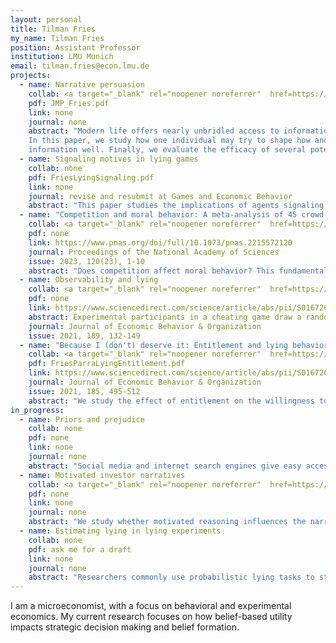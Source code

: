 ```yaml
---
layout: personal
title: Tilman Fries
my_name: Tilman Fries
position: Assistant Professor
institution: LMU Munich
email: tilman.fries@econ.lmu.de
projects:
  - name: Narrative persuasion
    collab: <a target="_blank" rel="noopener noreferrer"  href=https://sites.google.com/site/kaibarron/>Kai Barron</a>
    pdf: JMP_Fries.pdf
    link: none
    journal: none
    abstract: "Modern life offers nearly unbridled access to information; it is the harnessing of this information to guide decision-making that presents a challenge.
    In this paper, we study how one individual may try to shape how another individual interprets objective information by proposing a causal explanation (or narrative) that makes sense of this objective information. Using an experiment, we study the use of narratives as a persuasive tool in the context of financial advice, where advisors may hold incentives that differ from those of the individuals they are advising. Our results reveal several insights about the underlying mechanisms that govern narrative persuasion. First, we show evidence that advisors construct self-interested narratives and make them persuasive by tailoring them to fit the objective information. Second, we demonstrate that advisors are able to shift investors' beliefs about the future performance of a company. Third, we identify the types of narratives that investors adopt, namely those that fit the objective
    information well. Finally, we evaluate the efficacy of several potential policy interventions aimed at protecting investors. We find that narrative persuasion is difficult to protect against."
  - name: Signaling motives in lying games
    collab: none
    pdf: FriesLyingSignaling.pdf
    link: none
    journal: revise and resubmit at Games and Economic Behavior
    abstract: "This paper studies the implications of agents signaling their moral type in a lying game. In the theoretical analysis, a signaling motive emerges where agents dislike being suspected of lying and where some lies are more stigmatized than others. The equilibrium prediction of the model can explain experimental data from previous studies, in particular on partial lying, where individuals lie to gain a non payoff-maximizing amount. I discuss the relationship with theoretical models of lying that conceptualize the image concern as an aversion to being suspected of lying and provide applications to narratives, learning, and the disclosure of lies."
  - name: "Competition and moral behavior: A meta-analysis of 45 crowd-sourced experimental designs"
    collab: <a target="_blank" rel="noopener noreferrer"  href=https://chr-huber.com/>Christoph Huber</a>, <a target="_blank" rel="noopener noreferrer"  href=https://sites.google.com/site/annadreber/>Anna Dreber</a>, <a target="_blank" rel="noopener noreferrer"  href=https://www.holzmeister.biz/>Felix Holzmeister</a>, and many more
    pdf: none
    link: https://www.pnas.org/doi/full/10.1073/pnas.2215572120
    journal: Proceedings of the National Academy of Sciences
    issue: 2023, 120(23), 1-10
    abstract: "Does competition affect moral behavior? This fundamental question has been debated among leading scholars for centuries, and more recently, it has been tested in experimental studies yielding a body of rather inconclusive empirical evidence. A potential source of ambivalent empirical results on the same hypothesis is design heterogeneity—variation in true effect sizes across various reasonable experimental research protocols. To provide further evidence on whether competition affects moral behavior and to examine whether the generalizability of a single experimental study is jeopardized by design heterogeneity, we invited independent research teams to contribute experimental designs to a crowd-sourced project. In a large-scale online data collection, 18,123 experimental participants were randomly allocated to 45 randomly selected experimental designs out of 95 submitted designs. We find a small adverse effect of competition on moral behavior in a meta-analysis of the pooled data. The crowd-sourced design of our study allows for a clean identification and estimation of the variation in effect sizes above and beyond what could be expected due to sampling variance. We find substantial design heterogeneity—estimated to be about 1.6 times as large as the average standard error of effect size estimates of the 45 research designs—indicating that the informativeness and generalizability of results based on a single experimental design are limited. Drawing strong conclusions about the underlying hypotheses in the presence of substantive design heterogeneity requires moving toward much larger data collections on various experimental designs testing the same hypothesis."
  - name: Observability and lying
    collab: <a target="_blank" rel="noopener noreferrer"  href=https://rady.ucsd.edu/people/faculty/gneezy/>Uri Gneezy</a>, <a target="_blank" rel="noopener noreferrer"   href=https://sites.google.com/site/agnekajackaite/home>Agne Kajackaite</a>, and <a target="_blank" rel="noopener noreferrer" href=https://www.danielparra.co/>Daniel Parra</a>
    pdf: none
    link: https://www.sciencedirect.com/science/article/abs/pii/S0167268121002778
    abstract: Experimental participants in a cheating game draw a random number and then report any number they wish, receiving a monetary payoff based only on the report. We study how these reports depend on the level of observability of both the random draw and the report by the experimenter. Our results show that whereas increasing the observability of the random draw decreases cheating, increasing the anonymity of the reports does not affect average reports.
    journal: Journal of Economic Behavior & Organization
    issue: 2021, 189, 132-149
  - name: "Because I (don't) deserve it: Entitlement and lying behavior"
    collab: <a target="_blank" rel="noopener noreferrer"  href=https://www.danielparra.co/>Daniel Parra</a>
    pdf: FriesParraLyingEntitlement.pdf
    link: https://www.sciencedirect.com/science/article/abs/pii/S0167268121001013?dgcid=author
    journal: Journal of Economic Behavior & Organization
    issue: 2021, 185, 495-512
    abstract: "We study the effect of entitlement on the willingness to lie. We set up a model of lying where individuals feel more or less entitled to their endowment  depending on how they earned it. When given the opportunity to lie to keep their endowment, individuals who feel more entitled are encouraged to lie while others are discouraged. To test the model predictions we use a laboratory experiment where we compare the lying behavior of participants endowed with a high endowment and participants endowed with a low endowment. In one treatment, the allocation of the endowment is decided by participants' performance, and in the other, it is determined by a random draw. Our study shows that deservingness influences lying in an intuitive direction: when participants' performance determines income, those who earn less money lie less than those who earn more. We do not find differences in lying when participants perform the same task but lie to keep windfall endowments."
in_progress:
  - name: Priors and prejudice
    collab: none
    pdf: none
    link: none
    journal: none
    abstract: "Social media and internet search engines give easy access to information about others. This paper studies the behavioral consequences when individuals learn more about others they interact with. In principle, as observers learn about decision makers, this limits the ability of decision makers to signal their type through their actions. I provide experimental evidence in support of this theoretical mechanism. In addition, I explore specific channels that can potentially uphold high levels of prosocial behavior over time. I find that imperfect memory&mdash;the observer forgetting what they learned about the decision-maker in the past&mdash;helps to keep prosocial behavior at high levels. However, I also find that individuals are generally not forgiving; they believe that those who acted egoistically in the past will remain egoistic in the future. This lowers the supply of prosocial behavior over time."
  - name: Motivated investor narratives
    collab: <a target="_blank" rel="noopener noreferrer"  href=https://sites.google.com/site/kaibarron/>Kai Barron</a>
    pdf: none
    link: none
    journal: none
    abstract: "We study whether motivated reasoning influences the narratives that individuals are willing to adopt. Specifically, we test whether individuals find narratives more plausible when they like, rather than dislike, the consequences implied by the narrative. In our experiment, an investor observes historical data from a particular company and decides whether or not to invest in the company. After taking this decision, the investor meets with a financial advisor who proposes an explanation of the company’s historical data to the investor. The investor may then update her beliefs about the company. Our preliminary results indicate that investors tend to reject narratives that contradict past choices they made&mdash;i.e., they reject narratives that suggest that their past investment choices were bad. We do not find any such effect if investors are instead exogenously endowed with an investment in the company. This implies that the <i>act of choosing</i> to invest or not is responsible for the motivated reasoning effect we observe."
  - name: Estimating lying in lying experiments
    collab: none
    pdf: ask me for a draft
    link: none
    journal: none
    abstract: "Researchers commonly use probabilistic lying tasks to study preferences for truth-telling. In these tasks, individuals first draw a state from a known distribution and then make a report. Individuals receive a payment based only on the report. When analyzing data from these tasks, researchers have to rely on reports as draws remain unobserved. This paper shows how common analysis methods can get the size and the direction of the effect of a variable on lying wrong. The paper then presents an empirical model which overcomes this problem. It provides three applications. The first application shows how the empirical model can combine data from different lying tasks. The second application unties factors that influence intrinsic and extrinsic lying costs. The third application uses the model in structural estimation. I also provide code that implements the model in Stata."
---
```


I am a microeconomist, with a focus on behavioral and experimental economics. My current research focuses on how belief-based utility impacts strategic decision making and belief formation.
